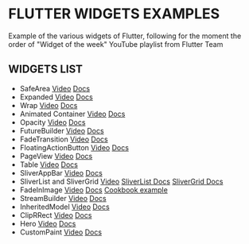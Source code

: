 # FLUTTER WIDGETS EXAMPLES

Example of the various widgets of Flutter, following for the moment the order of "Widget of the week" YouTube playlist from Flutter Team

## WIDGETS LIST

*  SafeArea [Video](https://youtu.be/lkF0TQJO0bA) [Docs](https://api.flutter.dev/flutter/widgets/SafeArea-class.html)
*  Expanded [Video](https://youtu.be/_rnZaagadyo) [Docs](https://api.flutter.dev/flutter/widgets/Expanded-class.html)
*  Wrap [Video](https://youtu.be/z5iw2SeFx2M) [Docs](https://api.flutter.dev/flutter/widgets/Wrap-class.html)
*  Animated Container [Video](https://youtu.be/yI-8QHpGIP4) [Docs](https://api.flutter.dev/flutter/widgets/AnimatedContainer-class.html)
*  Opacity [Video](https://youtu.be/9hltevOHQBw) [Docs](https://api.flutter.dev/flutter/widgets/Opacity-class.html)
*  FutureBuilder [Video](https://youtu.be/ek8ZPdWj4Qo) [Docs](https://api.flutter.dev/flutter/widgets/FutureBuilder-class.html)
*  FadeTransition [Video](https://youtu.be/rLwWVbv3xDQ) [Docs](https://api.flutter.dev/flutter/widgets/FadeTransition-class.html)
*  FloatingActionButton [Video](https://youtu.be/2uaoEDOgk_I) [Docs](https://api.flutter.dev/flutter/material/FloatingActionButton-class.html)
*  PageView [Video](https://youtu.be/J1gE9xvph-A) [Docs](https://api.flutter.dev/flutter/widgets/PageView-class.html)
*  Table [Video](https://youtu.be/_lbE0wsVZSw) [Docs](https://api.flutter.dev/flutter/widgets/Table-class.html)
*  SliverAppBar [Video](https://youtu.be/R9C5KMJKluE) [Docs](https://api.flutter.dev/flutter/material/SliverAppBar-class.html)
*  SliverList and SliverGrid [Video](https://youtu.be/ORiTTaVY6mM) [SliverList Docs](https://api.flutter.dev/flutter/widgets/SliverList-class.html) [SliverGrid Docs](https://api.flutter.dev/flutter/widgets/SliverGrid-class.html)
*  FadeInImage [Video](https://youtu.be/pK738Pg9cxc) [Docs](https://api.flutter.dev/flutter/widgets/FadeInImage-class.html) [Cookbook example](https://flutter.dev/docs/cookbook/images/fading-in-images)
*  StreamBuilder [Video](https://youtu.be/MkKEWHfy99Y) [Docs](https://api.flutter.dev/flutter/widgets/StreamBuilder-class.html)
*  InheritedModel [Video](https://youtu.be/ml5uefGgkaA) [Docs](https://api.flutter.dev/flutter/widgets/InheritedModel-class.html)
*  ClipRRect [Video](https://youtu.be/eI43jkQkrvs) [Docs](https://api.flutter.dev/flutter/widgets/ClipRRect-class.html)
*  Hero [Video](https://youtu.be/Be9UH1kXFDw) [Docs](https://api.flutter.dev/flutter/widgets/Hero-class.html)
*  CustomPaint [Video](https://youtu.be/kp14Y4uHpHs) [Docs](https://api.flutter.dev/flutter/widgets/CustomPaint-class.html)